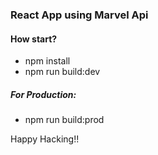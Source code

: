 ### React App using Marvel Api

#### How start?

 * npm install
 * npm run build:dev
  ##### For Production:
  * npm run build:prod

Happy Hacking!!